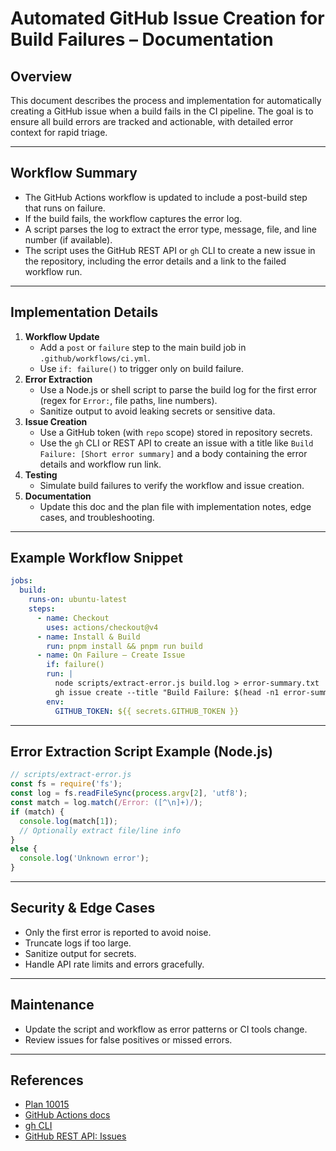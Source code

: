 # Automated GitHub Issue Creation for Build Failures – Documentation

## Overview
This document describes the process and implementation for automatically creating a GitHub issue when a build fails in the CI pipeline. The goal is to ensure all build errors are tracked and actionable, with detailed error context for rapid triage.

---

## Workflow Summary
- The GitHub Actions workflow is updated to include a post-build step that runs on failure.
- If the build fails, the workflow captures the error log.
- A script parses the log to extract the error type, message, file, and line number (if available).
- The script uses the GitHub REST API or `gh` CLI to create a new issue in the repository, including the error details and a link to the failed workflow run.

---

## Implementation Details
1. **Workflow Update**
   - Add a `post` or `failure` step to the main build job in `.github/workflows/ci.yml`.
   - Use `if: failure()` to trigger only on build failure.
2. **Error Extraction**
   - Use a Node.js or shell script to parse the build log for the first error (regex for `Error:`, file paths, line numbers).
   - Sanitize output to avoid leaking secrets or sensitive data.
3. **Issue Creation**
   - Use a GitHub token (with `repo` scope) stored in repository secrets.
   - Use the `gh` CLI or REST API to create an issue with a title like `Build Failure: [Short error summary]` and a body containing the error details and workflow run link.
4. **Testing**
   - Simulate build failures to verify the workflow and issue creation.
5. **Documentation**
   - Update this doc and the plan file with implementation notes, edge cases, and troubleshooting.

---

## Example Workflow Snippet
```yaml
jobs:
  build:
    runs-on: ubuntu-latest
    steps:
      - name: Checkout
        uses: actions/checkout@v4
      - name: Install & Build
        run: pnpm install && pnpm run build
      - name: On Failure – Create Issue
        if: failure()
        run: |
          node scripts/extract-error.js build.log > error-summary.txt
          gh issue create --title "Build Failure: $(head -n1 error-summary.txt)" --body "$(cat error-summary.txt)\nSee run: ${{ github.server_url }}/${{ github.repository }}/actions/runs/${{ github.run_id }}" --label build-failure,automated
        env:
          GITHUB_TOKEN: ${{ secrets.GITHUB_TOKEN }}
```

---

## Error Extraction Script Example (Node.js)
```js
// scripts/extract-error.js
const fs = require('fs');
const log = fs.readFileSync(process.argv[2], 'utf8');
const match = log.match(/Error: ([^\n]+)/);
if (match) {
  console.log(match[1]);
  // Optionally extract file/line info
}
else {
  console.log('Unknown error');
}
```

---

## Security & Edge Cases
- Only the first error is reported to avoid noise.
- Truncate logs if too large.
- Sanitize output for secrets.
- Handle API rate limits and errors gracefully.

---

## Maintenance
- Update the script and workflow as error patterns or CI tools change.
- Review issues for false positives or missed errors.

---

## References
- [Plan 10015](./plan-10015-ci-auto-issue.md)
- [GitHub Actions docs](https://docs.github.com/en/actions)
- [gh CLI](https://cli.github.com/manual/gh_issue_create)
- [GitHub REST API: Issues](https://docs.github.com/en/rest/issues/issues)
